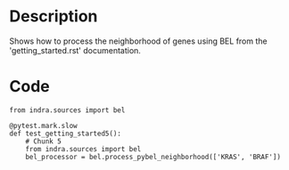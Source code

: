 # Description
Shows how to process the neighborhood of genes using BEL from the 'getting_started.rst' documentation.

# Code
```
from indra.sources import bel

@pytest.mark.slow
def test_getting_started5():
    # Chunk 5
    from indra.sources import bel
    bel_processor = bel.process_pybel_neighborhood(['KRAS', 'BRAF'])

```
